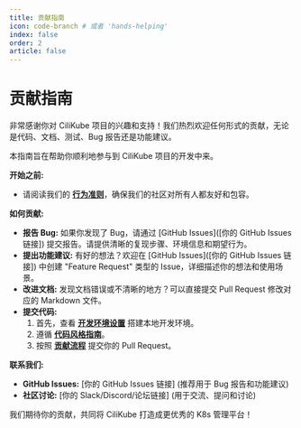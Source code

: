 ```yaml
---
title: 贡献指南
icon: code-branch # 或者 'hands-helping'
index: false
order: 2
article: false
---
```


# <Icon icon="code-branch" /> 贡献指南

非常感谢你对 CiliKube 项目的兴趣和支持！我们热烈欢迎任何形式的贡献，无论是代码、文档、测试、Bug 报告还是功能建议。

本指南旨在帮助你顺利地参与到 CiliKube 项目的开发中来。

**开始之前:**

*   请阅读我们的 **[行为准则](./code-of-conduct.md)**，确保我们的社区对所有人都友好和包容。

**如何贡献:**

*   **报告 Bug:** 如果你发现了 Bug，请通过 [GitHub Issues]([你的 GitHub Issues 链接]) 提交报告。请提供清晰的复现步骤、环境信息和期望行为。
*   **提出功能建议:** 有好的想法？欢迎在 [GitHub Issues]([你的 GitHub Issues 链接]) 中创建 "Feature Request" 类型的 Issue，详细描述你的想法和使用场景。
*   **改进文档:** 发现文档错误或不清晰的地方？可以直接提交 Pull Request 修改对应的 Markdown 文件。
*   **提交代码:**
    1.  首先，查看 **[开发环境设置](./development-setup.md)** 搭建本地开发环境。
    2.  遵循 **[代码风格指南](./code-style-guide.md)**。
    3.  按照 **[贡献流程](./contribution-workflow.md)** 提交你的 Pull Request。

**联系我们:**

*   **GitHub Issues:** [你的 GitHub Issues 链接] (推荐用于 Bug 报告和功能建议)
*   **社区讨论:** [你的 Slack/Discord/论坛链接] (用于交流、提问和讨论)

我们期待你的贡献，共同将 CiliKube 打造成更优秀的 K8s 管理平台！
